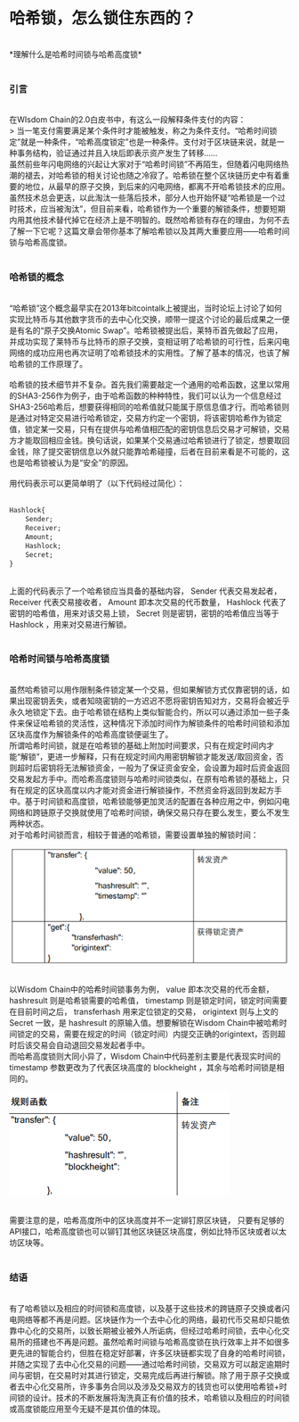 # 哈希锁，怎么锁住东西的？
<br>
*理解什么是哈希时间锁与哈希高度锁*
<br><br>

### 引言
<br>
在WIsdom Chain的2.0白皮书中，有这么一段解释条件支付的内容：
<br>
> 当一笔支付需要满足某个条件时才能被触发，称之为条件支付。“哈希时间锁定”就是一种条件，“哈希高度锁定”也是一种条件。支付对于区块链来说，就是一种事务结构，验证通过并且入块后即表示资产发生了转移……
<br>
虽然前些年闪电网络的兴起让大家对于“哈希时间锁”不再陌生，但随着闪电网络热潮的褪去，对哈希锁的相关讨论也随之冷寂了。哈希锁在整个区块链历史中有着重要的地位，从最早的原子交换，到后来的闪电网络，都离不开哈希锁技术的应用。虽然技术总会更迭，以此淘汰一些落后技术，部分人也开始怀疑“哈希锁是一个过时技术，应当被淘汰”，但目前来看，哈希锁作为一个重要的解锁条件，想要短期内用其他技术替代掉它在经济上是不明智的。既然哈希锁有存在的理由，为何不去了解一下它呢？这篇文章会带你基本了解哈希锁以及其两大重要应用——哈希时间锁与哈希高度锁。
<br><br>

### 哈希锁的概念
<br>
“哈希锁”这个概念最早实在2013年bitcointalk上被提出，当时论坛上讨论了如何实现比特币与其他数字货币的去中心化交换，顺带一提这个讨论的最后成果之一便是有名的“原子交换Atomic Swap”。哈希锁被提出后，莱特币首先做起了应用，并成功实现了莱特币与比特币的原子交换，变相证明了哈希锁的可行性，后来闪电网络的成功应用也再次证明了哈希锁技术的实用性。了解了基本的情况，也该了解哈希锁的工作原理了。
<br><br>
哈希锁的技术细节并不复杂。首先我们需要敲定一个通用的哈希函数，这里以常用的SHA3-256作为例子，由于哈希函数的种种特性，我们可以认为一个信息经过SHA3-256哈希后，想要获得相同的哈希值就只能属于原信息值才行。而哈希锁则是通过对特定交易进行哈希锁定，交易方约定一个密钥，将该密钥哈希作为锁定值，锁定某一交易，只有在提供与哈希值相匹配的密钥信息后交易才可解锁，交易方才能取回相应金钱。换句话说，如果某个交易通过哈希锁进行了锁定，想要取回金钱，除了提交密钥信息以外就只能靠哈希碰撞，后者在目前来看是不可能的，这也是哈希锁被认为是“安全”的原因。
<br><br>
用代码表示可以更简单明了（以下代码经过简化）：
<br>

```

Hashlock{
	Sender;
	Receiver;
	Amount;
	Hashlock;
	Secret;
}

```

<br>
上面的代码表示了一个哈希锁应当具备的基础内容， Sender 代表交易发起者， Receiver 代表交易接收者， Amount 即本次交易的代币数量， Hashlock 代表了密钥的哈希值，用来对该交易上锁， Secret 则是密钥，密钥的哈希值应当等于 Hashlock ，用来对交易进行解锁。
<br><br>

### 哈希时间锁与哈希高度锁
<br>
虽然哈希锁可以用作限制条件锁定某一个交易，但如果解锁方式仅靠密钥的话，如果出现密钥丢失，或者知晓密钥的一方迟迟不愿将密钥告知对方，交易将会被近乎永久地锁定下去。由于哈希锁在结构上类似智能合约，所以可以通过添加一些子条件来保证哈希锁的灵活性，这种情况下添加时间作为解锁条件的哈希时间锁和添加区块高度作为解锁条件的哈希高度锁便诞生了。
<br>
所谓哈希时间锁，就是在哈希锁的基础上附加时间要求，只有在规定时间内才能“解锁”，更进一步解释，只有在规定时间内用密钥解锁才能发送/取回资金，否则超时后密钥将无法解锁资金，一般为了保证资金安全，会设置为超时后资金返回交易发起方手中。而哈希高度锁则与哈希时间锁类似，在原有哈希锁的基础上，只有在规定的区块高度以内才能对资金进行解锁操作，不然资金将返回到发起方手中。基于时间锁和高度锁，哈希锁能够更加灵活的配置在各种应用之中，例如闪电网络和跨链原子交换就使用了哈希时间锁，确保交易只存在要么发生，要么不发生两种状态。
<br>
对于哈希时间锁而言，相较于普通的哈希锁，需要设置单独的解锁时间：
<br>

![HashTimeLockInWDC](https://github.com/Cyanglacier/WIPs/blob/master/assets/WIP-2/Pictures/%E5%93%88%E5%B8%8C%E6%97%B6%E9%97%B4%E9%94%81.PNG?raw=true)

<br>
以Wisdom Chain中的哈希时间锁事务为例， value 即本次交易的代币金额， hashresult 则是哈希锁需要的哈希值， timestamp 则是锁定时间，锁定时间需要在目前时间之后， transferhash 用来定位锁定的交易， origintext 则与上文的 Secret 一致，是 hashresult 的原输入值。想要解锁在Wisdom Chain中被哈希时间锁定的交易，需要在规定的时间（锁定时间）内提交正确的origintext，否则超时后该交易会自动退回交易发起者手中。
<br>
而哈希高度锁则大同小异了，Wisdom Chain中代码差别主要是代表现实时间的 timestamp 参数更改为了代表区块高度的 blockheight ，其余与哈希时间锁是相同的。
<br>

![HashBlock_heightLockInWDC](https://github.com/Cyanglacier/WIPs/blob/master/assets/WIP-2/Pictures/%E5%93%88%E5%B8%8C%E9%AB%98%E5%BA%A6%E9%94%81.PNG?raw=true)

<br>
需要注意的是，哈希高度所中的区块高度并不一定铆钉原区块链， 只要有足够的API接口，哈希高度锁也可以铆钉其他区块链区块高度，例如比特币区块或者以太坊区块等。
<br><br>

### 结语
<br>
有了哈希锁以及相应的时间锁和高度锁，以及基于这些技术的跨链原子交换或者闪电网络等都不再是问题。区块链作为一个去中心化的网络，最初代币交易却只能依靠中心化的交易所，以致长期被业被外人所诟病，但经过哈希时间锁，去中心化交易所的搭建也不再是问题。虽然哈希时间锁与哈希高度锁在执行效率上并不如很多更先进的智能合约，但胜在稳定好部署，许多区块链都实现了自身的哈希时间锁，并随之实现了去中心化交易的问题——通过哈希时间锁，交易双方可以敲定逾期时间与密钥，在交易时对其进行锁定，交易完成后再进行解锁。除了用于原子交换或者去中心化交易所，许多事务合同以及涉及交易双方的钱货也可以使用哈希锁+时间锁的设计。技术的不断发展将淘洗真正有价值的技术，哈希锁以及相应的时间锁或高度锁能应用至今无疑不是其价值的体现。

